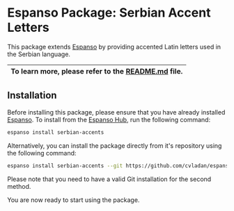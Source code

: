 # Espanso Package: Serbian Accent Letters

This package extends [Espanso](https://espanso.org) by providing accented Latin letters used in the Serbian language.

| To learn more, please refer to the [README.md](serbian-accents/README.md) file. |
|---|


## Installation

Before installing this package, please ensure that you have already installed [Espanso](https://espanso.org/install). To install from the [Espanso Hub](https://hub.espanso.org/), run the following command:

```sh
espanso install serbian-accents
```

Alternatively, you can install the package directly from it's repository using the following command:

```sh
espanso install serbian-accents --git https://github.com/cvladan/espanso-serbian-accents-package --external
```

Please note that you need to have a valid Git installation for the second method.

You are now ready to start using the package.

